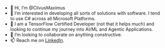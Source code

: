 - 👋 Hi, I’m @ClivusMaximus
- 👀 I’m interested in developing all sorts of solutions with software. I tend to use C# across all Microsoft Platforms.
- 🌱 I am a TensorFlow Certified Developer (not that it helps much) and looking to continue my journey into AI/ML and Agentic Applications.
- 💞️ I’m looking to collaborate on anything constructive.
- 📫 Reach me on [LinkedIn](linkedin.com/in/clive-wilson-380303a).

<!---
ClivusMaximus/ClivusMaximus is a ✨ special ✨ repository because its `README.md` (this file) appears on your GitHub profile.
You can click the Preview link to take a look at your changes.
--->
